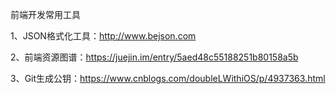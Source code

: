 前端开发常用工具

1、JSON格式化工具：http://www.bejson.com

2、前端资源图谱：https://juejin.im/entry/5aed48c55188251b80158a5b

3、Git生成公钥：https://www.cnblogs.com/doubleLWithiOS/p/4937363.html
